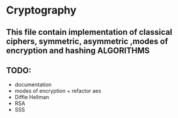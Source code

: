 # Cryptography

## This file contain implementation of classical ciphers, symmetric, asymmetric ,modes of encryption and hashing ALGORITHMS


## TODO:
- documentation
- modes of encryption + refactor aes
- Diffie Hellman
- RSA
- SSS

